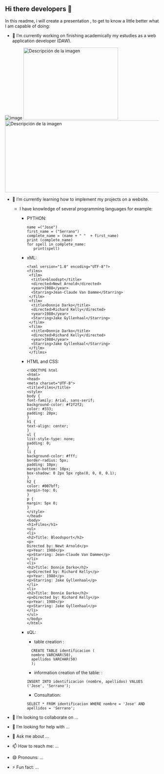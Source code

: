 ## Hi there developers 👋

<!--
**kobrastunt/kobrastunt** is a ✨ _special_ ✨ repository because its `README.md` (this file) appears on your GitHub profile.
-->
In this readme, i will create a presentation , to get to know a little better what I am capable of doing:

- 🔭 I’m currently working on finishing academically my estudies as a web application developer (DAW).

 ![image](https://github.com/kobrastunt/kobrastunt/assets/129121937/ee760aef-55ec-4afe-b789-66eff85d1d3f) 
 <img src="https://github.com/kobrastunt/kobrastunt/assets/129121937/d0a9d4b8-5380-453b-954b-5680c93fd9c8" alt="Descripción de la imagen" width="310" height="235" />
 <img src="https://github.com/kobrastunt/kobrastunt/assets/129121937/a233894a-2b9e-4959-8c0a-fbead413e46b" alt="Descripción de la imagen" width="680" height="235" />

- 🌱 I’m currently learning how to implement my projects on a website.
  
  - I have knowledge of several programming languages for example:
  
      - PYTHON:
         ```
        name =("Jose")
        first_name = ("Serrano")  
        complete_name = (name + " "  + first_name)  
        print (complete_name)  
        for spell in complete_name:  
            print(spell)
         
         ```
       - xML:
         ```
         <?xml version="1.0" encoding="UTF-8"?>
         <films>
          <film>
           <title>bloodspt</title>
           <directed>Newt Arnold</directed>
           <year>1988</year>
           <Starring>Jean-Claude Van Damme</Starring>
          </film>
          <film>
           <title>Donnie Darko</title>
           <directed>Richard Kelly</directed>
           <year>1988</year>
           <Starring>Jake Gyllenhaal</Starring>
          </film>
          <film>
           <title>Donnie Darko</title>
           <directed>Richard Kelly</directed>
           <year>1988</year>
           <Starring>Jake Gyllenhaal</Starring>
          </film>
          </films>
         ```
       - HTML and CSS:
         ```
         <!DOCTYPE html
         <html>
         <head>
         <meta charset="UTF-8">
         <title>Films</title>
         <style>
         body {
         font-family: Arial, sans-serif;
         background-color: #f2f2f2;
         color: #333;
         padding: 20px;
         }
         h1 {
         text-align: center;
         }
         ul {
         list-style-type: none;
         padding: 0;
         }
         li {
         background-color: #fff;
         border-radius: 5px;
         padding: 10px;
         margin-bottom: 10px;
         box-shadow: 0 2px 5px rgba(0, 0, 0, 0.1);
         }
         h2 {
         color: #007bff;
         margin-top: 0;
         }
         p {
         margin: 5px 0;
         }
         </style>
         </head>
         <body>
         <h1>Films</h1>
         <ul>
         <li>
         <h2>Title: Bloodsport</h2>
         <p>
         Directed by: Newt Arnold</p>
         <p>Year: 1988</p>
         <p>Starring: Jean-Claude Van Damme</p>
         </li>
         <li>
         <h2>Title: Donnie Darko</h2>
         <p>Directed by: Richard Kelly</p>
         <p>Year: 1988</p>
         <p>Starring: Jake Gyllenhaal</p>
         </li>
         <li>
         <h2>Title: Donnie Darko</h2>
         <p>Directed by: Richard Kelly</p>
         <p>Year: 1988</p>
         <p>Starring: Jake Gyllenhaal</p>
         </li>
         </ul>
         </body>
         </html>
         ```
       - sQL:
          - table creation :  
           
         ```
           CREATE TABLE identificacion (
           nombre VARCHAR(50),
           apellidos VARCHAR(50)
 	       );
         ```
          - information creation of the table: :
            
         `INSERT INTO identificacion (nombre, apellidos) VALUES ('Jose', 'Serrano');`
         
          - Consultation:  
          
         `SELECT * FROM identificacion WHERE nombre = 'Jose' AND apellidos = 'Serrano';`
     
- 👯 I’m looking to collaborate on ...
- 🤔 I’m looking for help with ...
- 💬 Ask me about ...
- 📫 How to reach me: ...
- 😄 Pronouns: ...
- ⚡ Fun fact: ...

